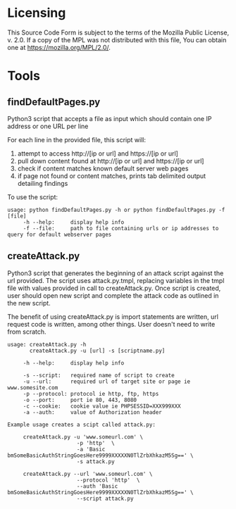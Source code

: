 # Licensing

This Source Code Form is subject to the terms of the Mozilla Public
License, v. 2.0. If a copy of the MPL was not distributed with this
file, You can obtain one at https://mozilla.org/MPL/2.0/.

# Tools

## findDefaultPages.py 

Python3 script that accepts a file as input which should contain one IP address or one URL per line

For each line in the provided file, this script will:

1. attempt to access http://[ip or url] and https://[ip or url]
2. pull down content found at http://[ip or url] and https://[ip or url]
3. check if content matches known default server web pages
4. if page not found or content matches, prints tab delimited output detailing findings 

To use the script:
```
usage: python findDefaultPages.py -h or python findDefaultPages.py -f [file]
     -h --help:     display help info
     -f --file:     path to file containing urls or ip addresses to query for default webserver pages
```
## createAttack.py

Python3 script that generates the beginning of an attack script against the url provided. The script uses attack.py.tmpl, replacing variables in the tmpl file with values provided in call to createAttack.py. Once script is created, user should open new script and complete the attack code as outlined in the new script. 

The benefit of using createAttack.py is import statements are written, url request code is written, among other things. User doesn't need to write from scratch.

```
usage: createAttack.py -h
       createAttack.py -u [url] -s [scriptname.py]

     -h --help:     display help info

     -s --script:   required name of script to create
     -u --url:      required url of target site or page ie www.somesite.com
     -p --protocol: protocol ie http, ftp, https
     -o --port:     port ie 80, 443, 8080
     -c --cookie:   cookie value ie PHPSESSID=XXX999XXX
     -a --auth:     value of Authorization header

Example usage creates a scipt called attack.py:

     createAttack.py -u 'www.someurl.com' \
                      -p 'http'  \
                      -a 'Basic bmSomeBasicAuthStringGoesHere9999XXXXXN0TlZrbXhkazM5Sg==' \
                      -s attack.py

     createAttack.py --url 'www.someurl.com' \
                      --protocol 'http'  \
                      --auth 'Basic bmSomeBasicAuthStringGoesHere9999XXXXXN0TlZrbXhkazM5Sg==' \
                      --script attack.py


```

